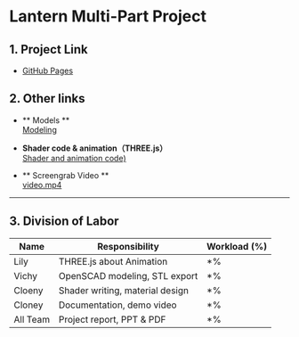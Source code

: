# Lantern Multi-Part Project

## 1. Project Link

- [GitHub Pages](http://Cloeny.github.io)

## 2. Other links

- ** Models **  
  [Modeling](https://github.com/Cloeny/Cloeny.github.io/tree/main/model)

- **Shader code & animation（THREE.js）**  
  [Shader and animation code)](https://github.com/Cloeny/Cloeny.github.io/blob/main/index.html)

- ** Screengrab Video **  
  [video.mp4](https://github.com/Cloeny/Cloeny.github.io/blob/main/Video/video.mp4)

---

## 3. Division of Labor
| Name      | Responsibility                        | Workload (%) |
|-----------|---------------------------------------|--------------|
| Lily      | THREE.js about Animation              | *%          |
| Vichy     | OpenSCAD modeling, STL export         | *%          |
| Cloeny    | Shader writing, material design       | *%          |
| Cloney    | Documentation, demo video             | *%           |
| All Team  | Project report, PPT & PDF             | *%           |
